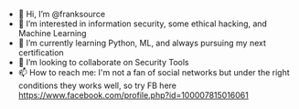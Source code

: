 - 👋 Hi, I’m @franksource
- 👀 I’m interested in information security, some ethical hacking, and Machine Learning
- 🌱 I’m currently learning Python, ML, and always pursuing my next certification
- 💞️ I’m looking to collaborate on Security Tools
- 📫 How to reach me: I'm not a fan of social networks but under the right conditions they works well, so try FB here 
https://www.facebook.com/profile.php?id=100007815016061

<!---
franksource/franksource is a ✨ special ✨ repository because its `README.md` (this file) appears on your GitHub profile.
You can click the Preview link to take a look at your changes.
--->

